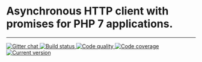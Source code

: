 # Asynchronous HTTP client with promises for PHP 7 applications.

***

<a href="https://gitter.im/phpgt/fetch" target="_blank">
    <img src="https://img.shields.io/gitter/room/phpgt/fetch.svg?style=flat-square" alt="Gitter chat" />
</a>
<a href="https://circleci.com/gh/phpgt/fetch" target="_blank">
    <img src="https://img.shields.io/circleci/project/phpgt/fetch/master.svg?style=flat-square" alt="Build status" />
</a>
<a href="https://scrutinizer-ci.com/g/phpgt/fetch" target="_blank">
    <img src="https://img.shields.io/scrutinizer/g/phpgt/fetch/master.svg?style=flat-square" alt="Code quality" />
</a>
<a href="https://scrutinizer-ci.com/g/phpgt/fetch" target="_blank">
    <img src="https://img.shields.io/scrutinizer/coverage/g/phpgt/fetch/master.svg?style=flat-square" alt="Code coverage" />
</a>
<a href="https://packagist.org/packages/phpgt/fetch" target="_blank">
    <img src="https://img.shields.io/packagist/v/phpgt/fetch.svg?style=flat-square" alt="Current version" />
</a>